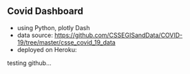 ## Covid Dashboard

- using Python, plotly Dash
- data source: https://github.com/CSSEGISandData/COVID-19/tree/master/csse_covid_19_data
- deployed on Heroku:

testing github...
